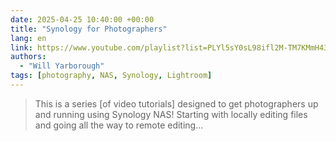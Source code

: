 ```yaml
---
date: 2025-04-25 10:40:00 +00:00
title: "Synology for Photographers"
lang: en
link: https://www.youtube.com/playlist?list=PLYl5sY0sL98ifl2M-TM7KMmH438ROmlZh
authors:
  - "Will Yarborough"
tags: [photography, NAS, Synology, Lightroom]
---
```


> This is a series [of video tutorials] designed to get photographers up and running using Synology NAS! Starting with locally editing files and going all the way to remote editing...
